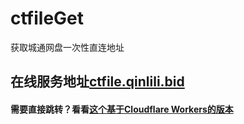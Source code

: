 # ctfileGet
获取城通网盘一次性直连地址

## 在线服务地址[ctfile.qinlili.bid](https://ctfile.qinlili.bid)  

#### 需要直接跳转？看看[这个基于Cloudflare Workers的版本](https://github.com/qinlili23333/ctfile.Workers/)  
